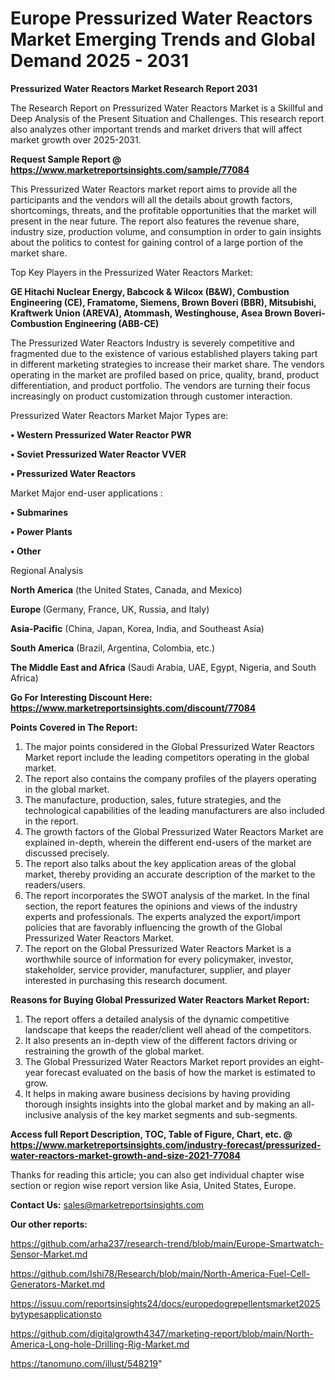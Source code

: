 # Europe Pressurized Water Reactors Market Emerging Trends and Global Demand 2025 - 2031

<strong>Pressurized Water Reactors Market Research Report 2031</strong>

The Research Report on Pressurized Water Reactors Market is a Skillful and Deep Analysis of the Present Situation and Challenges. This research report also analyzes other important trends and market drivers that will affect market growth over 2025-2031.

<strong>Request Sample Report @ <a href=https://www.marketreportsinsights.com/sample/77084>https://www.marketreportsinsights.com/sample/77084</a></strong>

This Pressurized Water Reactors market report aims to provide all the participants and the vendors will all the details about growth factors, shortcomings, threats, and the profitable opportunities that the market will present in the near future. The report also features the revenue share, industry size, production volume, and consumption in order to gain insights about the politics to contest for gaining control of a large portion of the market share.

Top Key Players in the Pressurized Water Reactors Market:

<strong>GE Hitachi Nuclear Energy, Babcock & Wilcox (B&W), Combustion Engineering (CE), Framatome, Siemens, Brown Boveri (BBR), Mitsubishi, Kraftwerk Union (AREVA), Atommash, Westinghouse, Asea Brown Boveri-Combustion Engineering (ABB-CE)</strong>

The Pressurized Water Reactors Industry is severely competitive and fragmented due to the existence of various established players taking part in different marketing strategies to increase their market share. The vendors operating in the market are profiled based on price, quality, brand, product differentiation, and product portfolio. The vendors are turning their focus increasingly on product customization through customer interaction.

Pressurized Water Reactors Market Major Types are:

<strong>• Western Pressurized Water Reactor PWR

• Soviet Pressurized Water Reactor VVER

• Pressurized Water Reactors</strong>

Market Major end-user applications :

<strong>• Submarines

• Power Plants

• Other</strong>

Regional Analysis

</u><strong><b>North America</b></strong> (the United States, Canada, and Mexico)

<strong><b>Europe </b></strong>(Germany, France, UK, Russia, and Italy)

<strong><b>Asia-Pacific</b></strong> (China, Japan, Korea, India, and Southeast Asia)

<strong><b>South America</b></strong> (Brazil, Argentina, Colombia, etc.)

<strong><b>The Middle East and Africa</b></strong> (Saudi Arabia, UAE, Egypt, Nigeria, and South Africa)

<strong>Go For Interesting Discount Here: <a href=https://www.marketreportsinsights.com/discount/77084>https://www.marketreportsinsights.com/discount/77084</a></strong>

<strong>Points Covered in The Report:</strong>
<ol>
  <li>The major points considered in the Global Pressurized Water Reactors Market report include the leading competitors operating in the global market.</li>
  <li>The report also contains the company profiles of the players operating in the global market.</li>
  <li>The manufacture, production, sales, future strategies, and the technological capabilities of the leading manufacturers are also included in the report.</li>
  <li>The growth factors of the Global Pressurized Water Reactors Market are explained in-depth, wherein the different end-users of the market are discussed precisely.</li>
  <li>The report also talks about the key application areas of the global market, thereby providing an accurate description of the market to the readers/users.</li>
  <li>The report incorporates the SWOT analysis of the market. In the final section, the report features the opinions and views of the industry experts and professionals. The experts analyzed the export/import policies that are favorably influencing the growth of the Global Pressurized Water Reactors Market.</li>
  <li>The report on the Global Pressurized Water Reactors Market is a worthwhile source of information for every policymaker, investor, stakeholder, service provider, manufacturer, supplier, and player interested in purchasing this research document.</li>
</ol>
<strong>Reasons for Buying Global Pressurized Water Reactors Market Report:</strong>

<ol>
  <li>The report offers a detailed analysis of the dynamic competitive landscape that keeps the reader/client well ahead of the competitors.</li>
  <li>It also presents an in-depth view of the different factors driving or restraining the growth of the global market.</li>
  <li>The Global Pressurized Water Reactors Market report provides an eight-year forecast evaluated on the basis of how the market is estimated to grow.</li>
  <li>It helps in making aware business decisions by having providing thorough insights insights into the global market and by making an all-inclusive analysis of the key market segments and sub-segments.</li>
</ol>
<strong>Access full Report Description, TOC, Table of Figure, Chart, etc. @ <a href=https://www.marketreportsinsights.com/industry-forecast/pressurized-water-reactors-market-growth-and-size-2021-77084>https://www.marketreportsinsights.com/industry-forecast/pressurized-water-reactors-market-growth-and-size-2021-77084</a></strong>


Thanks for reading this article; you can also get individual chapter wise section or region wise report version like Asia, United States, Europe.

<strong>Contact Us:</strong>
sales@marketreportsinsights.com

<strong>Our other reports:</strong>

<a href=https://github.com/arha237/research-trend/blob/main/Europe-Smartwatch-Sensor-Market.md>https://github.com/arha237/research-trend/blob/main/Europe-Smartwatch-Sensor-Market.md</a>

<a href=https://github.com/Ishi78/Research/blob/main/North-America-Fuel-Cell-Generators-Market.md>https://github.com/Ishi78/Research/blob/main/North-America-Fuel-Cell-Generators-Market.md</a>

<a href=https://issuu.com/reportsinsights24/docs/europedogrepellentsmarket2025bytypesapplicationsto>https://issuu.com/reportsinsights24/docs/europedogrepellentsmarket2025bytypesapplicationsto</a>

<a href=https://github.com/digitalgrowth4347/marketing-report/blob/main/North-America-Long-hole-Drilling-Rig-Market.md>https://github.com/digitalgrowth4347/marketing-report/blob/main/North-America-Long-hole-Drilling-Rig-Market.md</a>

<a href=https://tanomuno.com/illust/548219>https://tanomuno.com/illust/548219</a>"

